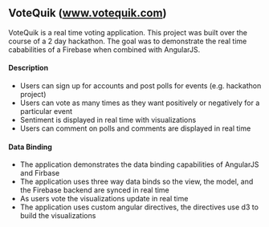 ## VoteQuik (www.votequik.com)

VoteQuik is a real time voting application. This project was built over the course of a 2 day
hackathon. The goal was to demonstrate the real time cababilities of a Firebase
when combined with AngularJS. 

#### Description
* Users can sign up for accounts and post polls for events (e.g. hackathon project)
* Users can vote as many times as they want positively or negatively for a particular event
* Sentiment is displayed in real time with visualizations 
* Users can comment on polls and comments are displayed in real time

#### Data Binding
* The application demonstrates the data binding capabilities of AngularJS and Firbase
* The application uses three way data binds so the view, the model, and the Firebase backend are synced in real time
* As users vote the visualizations update in real time
* The application uses custom angular directives, the directives use d3 to build the visualizations